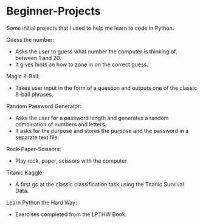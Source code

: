 # Beginner-Projects

Some initial projects that I used to help me learn to code in Python.

Guess the number:
- Asks the user to guess what number the computer is thinking of, between 1 and 20. 
- It gives hints on how to zone in on the correct guess.

Magic 8-Ball:
- Takes user input in the form of a question and outputs one of the classic 8-ball phrases.

Random Password Generator:
- Asks the user for a password length and generates a random combination of numbers and letters.
- It asks for the purpose and stores the purpose and the password in a separate text file.

Rock-Paper-Scissors:
- Play rock, paper, scissors with the computer.

Titanic Kaggle:
- A first go at the classic classification task using the Titanic Survival Data.

Learn Python the Hard Way:
- Exercises completed from the LPTHW Book. 
